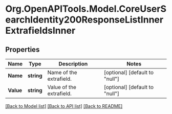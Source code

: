# Org.OpenAPITools.Model.CoreUserSearchIdentity200ResponseListInnerExtrafieldsInner

## Properties

Name | Type | Description | Notes
------------ | ------------- | ------------- | -------------
**Name** | **string** | Name of the extrafield. | [optional] [default to "null"]
**Value** | **string** | Value of the extrafield. | [optional] [default to "null"]

[[Back to Model list]](../README.md#documentation-for-models) [[Back to API list]](../README.md#documentation-for-api-endpoints) [[Back to README]](../README.md)

